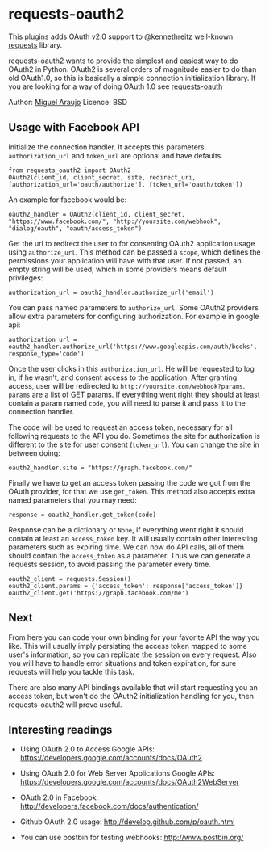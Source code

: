 # requests-oauth2

This plugins adds OAuth v2.0 support to <a href="http://github.com/kennethreitz">@kennethreitz</a> well-known <a href="http://github.com/kennethreitz/requests">requests</a> library.

requests-oauth2 wants to provide the simplest and easiest way to do OAuth2 in Python. OAuth2 is several orders of magnitude easier to do than old OAuth1.0, so this is basically a simple connection initialization library. If you are looking for a way of doing OAuth 1.0 see <a href="http://github.com/maraujop/requests-oauth">requests-oauth</a>

Author: <a href="http://github.com/maraujop">Miguel Araujo</a>
Licence: BSD

## Usage with Facebook API

Initialize the connection handler. It accepts this parameters. `authorization_url` and `token_url` are optional and have defaults.

    from requests_oauth2 import OAuth2
    OAuth2(client_id, client_secret, site, redirect_uri, [authorization_url='oauth/authorize'], [token_url='oauth/token'])

An example for facebook would be:

    oauth2_handler = OAuth2(client_id, client_secret, "https://www.facebook.com/", "http://yoursite.com/webhook", "dialog/oauth", "oauth/access_token")

Get the url to redirect the user to for consenting OAuth2 application usage using `authorize_url`. This method can be passed a `scope`, which defines the permissions your application will have with that user. If not passed, an empty string will be used, which in some providers means default privileges:

    authorization_url = oauth2_handler.authorize_url('email')

You can pass named parameters to `authorize_url`. Some OAuth2 providers allow extra parameters for configuring authorization. For example in google api:

    authorization_url = oauth2_handler.authorize_url('https://www.googleapis.com/auth/books', response_type='code')

Once the user clicks in this `authorization_url`. He will be requested to log in, if he wasn't, and consent access to the application. After granting access, user will be redirected to `http://yoursite.com/webhook?params`. `params` are a list of GET params. If everything went right they should at least contain a param named `code`, you will need to parse it and pass it to the connection handler. 

The code will be used to request an access token, necessary for all following requests to the API you do. Sometimes the site for authorization is different to the site for user consent (`token_url`). You can change the site in between doing:

    oauth2_handler.site = "https://graph.facebook.com/"

Finally we have to get an access token passing the code we got from the OAuth provider, for that we use `get_token`. This method also accepts extra named parameters that you may need:

    response = oauth2_handler.get_token(code)

Response can be a dictionary or `None`, if everything went right it should contain at least an `access_token` key. It will usually contain other interesting parameters such as expiring time. We can now do API calls, all of them should contain the `access_token` as a parameter. Thus we can generate a requests session, to avoid passing the parameter every time.

    oauth2_client = requests.Session()
    oauth2_client.params = {'access_token': response['access_token']}
    oauth2_client.get('https://graph.facebook.com/me')

## Next

From here you can code your own binding for your favorite API the way you like. This will usually imply persisting the access token mapped to some user's information, so you can replicate the session on every request. Also you will have to handle error situations and token expiration, for sure requests will help you tackle this task.

There are also many API bindings available that will start requesting you an access token, but won't do the OAuth2 initialization handling for you, then requests-oauth2 will prove useful.

## Interesting readings

* Using OAuth 2.0 to Access Google APIs:
https://developers.google.com/accounts/docs/OAuth2

* Using OAuth 2.0 for Web Server Applications Google APIs:
https://developers.google.com/accounts/docs/OAuth2WebServer

* OAuth 2.0 in Facebook:
http://developers.facebook.com/docs/authentication/

* Github OAuth 2.0 usage:
http://develop.github.com/p/oauth.html

* You can use postbin for testing webhooks:
http://www.postbin.org/
